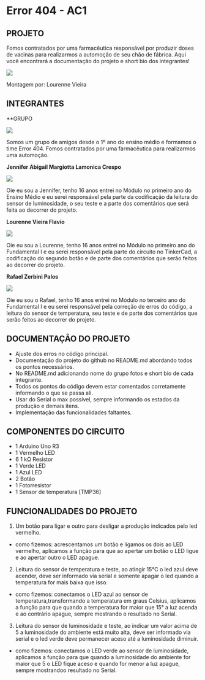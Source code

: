 # Error 404 - AC1 

## PROJETO
Fomos contratados por uma farmacêutica responsável por produzir doses de vacinas para realizarmos a automoção de seu chão de fábrica.
Aqui você encontrará a documentação do projeto e short bio dos integrantes!

![](https://github.com/Error404-3RA/Arduino_AC1/blob/main/Ac1-esquema.png)

Montagem por: Lourenne Vieira

## INTEGRANTES

**GRUPO

![](https://github.com/Error404-3RA/Arduino_AC1/blob/main/image1%20(15).jpeg)

Somos um grupo de amigos desde o 1º ano do ensino médio e formamos o time Error 404. Fomos contratados por uma farmacêutica para realizarmos uma automoção. 

**Jennifer Abigail Margiotta Lamonica Crespo**

![](https://github.com/Error404-3RA/Arduino_AC1/blob/main/WhatsApp%20Image%202021-03-28%20at%2014.54.28.jpeg)

Oie eu sou a Jennifer, tenho 16 anos entrei no Módulo no primeiro ano do Ensino Médio e eu serei responsável pela parte da codificação da leitura do sensor de luminosidade, o seu teste e a parte dos comentários que será feita ao decorrer do projeto.

**Lourenne Vieira Flavio**

![](https://github.com/Error404-3RA/Arduino_AC1/blob/main/Lourenne.jfif)

Oie eu sou a Lourenne, tenho 16 anos entrei no Módulo no primeiro ano do Fundamental I e eu serei responsável pela parte do circuito no TinkerCad, a codificação do segundo botão e de parte dos comentários que serão feitos ao decorrer do projeto.

**Rafael Zerbini Palos**

![](https://github.com/Error404-3RA/Arduino_AC1/blob/main/WhatsApp%20Image%202021-03-28%20at%2014.57.48.jpeg)

Oie eu sou o Rafael, tenho 16 anos entrei no Módulo no terceiro ano do Fundamental I e eu serei responsável pela correção de erros do código, a leitura do sensor de temperatura, seu teste e de parte dos comentários que serão feitos ao decorrer do projeto.


## DOCUMENTAÇÃO DO PROJETO
- Ajuste dos erros no código principal.
- Documentação do projeto do github no README.md abordando todos os pontos necessários.
- No README.md adicionando nome do grupo fotos e short bio de cada integrante.
- Todos os pontos do código devem estar comentados corretamente informando o que se passa ali.
- Usar do Serial o max possível, sempre informando os estados da produção e demais itens.
- Implementação das funcionalidades faltantes.

## COMPONENTES DO CIRCUITO 
- 1	Arduino Uno R3
- 1	Vermelho LED
- 6	1 kΩ Resistor
- 1	Verde LED
- 1	Azul LED
- 2	Botão
- 1	Fotorresistor
- 1	Sensor de temperatura [TMP36]

## FUNCIONALIDADES DO PROJETO
1. Um botão para ligar e outro para desligar a produção indicados pelo led vermelho.
- como fizemos: acrescentamos um botão e ligamos os dois ao LED vermelho, aplicamos a função para que ao apertar um botão o LED ligue e ao apertar outro o LED apague.
2. Leitura do sensor de temperatura e teste, ao atingir 15℃ o led azul deve acender, deve ser informado via serial e somente apagar o led quando a temperatura for mais baixa que isso.
- como fizemos: conectamos o LED azul ao sensor de temperatura,transformando a temperatura em graus Celsius, aplicamos a função para que quando a temperatura for maior que 15° a luz acenda e ao contrário apague, sempre mostrando o resultado no Serial.
3. Leitura do sensor de luminosidade e teste, ao indicar um valor acima de 5 a luminosidade do ambiente está muito alta, deve ser informado via serial e o led verde deve permanecer aceso até a luminosidade diminuir.
- como fizemos: conectamos o LED verde ao sensor de luminosidade, aplicamos a função para que quando a luminosidade do ambiente for  maior que 5 o LED fique aceso e quando for menor a luz apague, sempre mostrandoo resultado no Serial.

